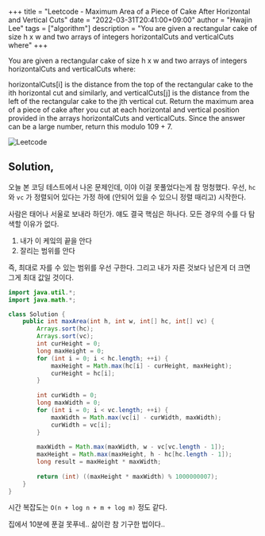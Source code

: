 +++
title = "Leetcode - Maximum Area of a Piece of Cake After Horizontal and Vertical Cuts"
date = "2022-03-31T20:41:00+09:00"
author = "Hwajin Lee"
tags = ["algorithm"]
description = "You are given a rectangular cake of size h x w and two arrays of integers horizontalCuts and verticalCuts where"
+++

You are given a rectangular cake of size h x w and two arrays of integers horizontalCuts and verticalCuts where:

horizontalCuts[i] is the distance from the top of the rectangular cake to the ith horizontal cut and similarly, and
verticalCuts[j] is the distance from the left of the rectangular cake to the jth vertical cut.
Return the maximum area of a piece of cake after you cut at each horizontal and vertical position provided in the arrays horizontalCuts and verticalCuts. Since the answer can be a large number, return this modulo 109 + 7.

![Leetcode](https://user-images.githubusercontent.com/8151366/161118991-15352994-9a21-4a1b-afad-70b85dbb3680.png)

## Solution,

오늘 본 코딩 테스트에서 나온 문제인데, 이야 이걸 못풀었다는게 참 멍청했다. 우선, `hc` 와 `vc` 가 정렬되어 있다는 가정 하에 (안되어 있을 수 있으니 정렬 때리고) 시작한다.

사람은 태어나 서울로 보내라 하던가. 얘도 결국 핵심은 하나다. 모든 경우의 수를 다 탐색할 이유가 없다.

1. 내가 이 케잌의 끝을 안다
2. 잘리는 범위를 안다

즉, 최대로 자를 수 있는 범위를 우선 구한다. 그리고 내가 자른 것보다 남은게 더 크면 그게 최대 값일 것이다.

```java
import java.util.*;
import java.math.*;

class Solution {
    public int maxArea(int h, int w, int[] hc, int[] vc) {
        Arrays.sort(hc);
        Arrays.sort(vc);
        int curHeight = 0;
        long maxHeight = 0;
        for (int i = 0; i < hc.length; ++i) {
            maxHeight = Math.max(hc[i] - curHeight, maxHeight);
            curHeight = hc[i];
        }
        
        int curWidth = 0;
        long maxWidth = 0;
        for (int i = 0; i < vc.length; ++i) {
            maxWidth = Math.max(vc[i] - curWidth, maxWidth);
            curWidth = vc[i];
        }
        
        maxWidth = Math.max(maxWidth, w - vc[vc.length - 1]);
        maxHeight = Math.max(maxHeight, h - hc[hc.length - 1]);
        long result = maxHeight * maxWidth;
        
        return (int) ((maxHeight * maxWidth) % 1000000007);
    }
}
```

시간 복잡도는 `O(n + log n + m + log m)` 정도 같다. 

집에서 10분에 푼걸 못푸네.. 삶이란 참 기구한 법이다..
